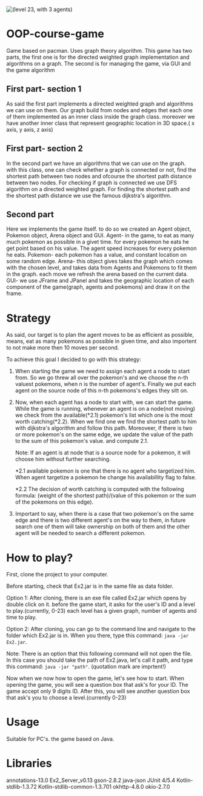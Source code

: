 ![(level 23, with 3 agents)](https://www.emp-online.com/dw/image/v2/BBQV_PRD/on/demandware.static/-/Library-Sites-EMPSharedLibrary/en/dw62ac5d38/images/bands/pok_mon.jpg?sw=1400)
# OOP-course-game
Game based on pacman. Uses graph theory algorithm. This game has two parts, the first one is for the directed weighted graph implementation and algorithms on a graph.
The second is for managing the game, via GUI and the game algorithm

## First part- section 1
As said the first part implements a directed weighted graph and algorithms we can use on them.
Our graph build from nodes and edges thet each one of them implemented as an inner class inside the graph class. moreover we have another inner class that represent geographic location in 3D space.( x axis, y axis, z axis) 

## First part- section 2
In the second part we have an algorithms that we can use on the graph. with this class, one can check whether a graph is connected or not, find the shortest path between two nodes and ofcourse the shortest path distance between two nodes.
For checking if graph is connected we use DFS algorithm on a directed weighted graph. For finding the shortest path and the shortest path distance we use the famous dijkstra's algorithm. 

## Second part
Here we implements the game itself. to do so we created an Agent object, Pokemon object, Arena object and GUI.
Agent- in the game, to eat as many much pokemon as possible in a givet time. for every pokemon he eats he get point based on his value. The agent speed increases for every pokemon he eats.
Pokemon- each pokemon has a value, and constant location on some random edge.
Arena- this object gives takes the graph which comes with the chosen level, and takes data from Agents and Pokemons to fit them in the graph. each move we refresh the arena based on the current data.
GUI- we use JFrame and JPanel and takes the geographic location of each component of the game(graph, agents and pokemons) and draw it on the frame.

# Strategy
As said, our target is to plan the agent moves to be as efficient as possible, means, eat as many pokemons as possible in given time, and also importent to not make more then 10 moves per second.

To achieve this goal I decided to go with this strategy:
  1. When starting the game we need to assign each agent a node to start from. So we go threw all over the pokemon's and we choose the n-th valuest pokemons, when n is the            number of agent's. Finally we put each agent on the source node of this n-th pokemons's edges they sitt on.
  2. Now, when each agent has a node to start with, we can start the game. While the game is running, whenever an agent is on a node(not moving) we check from the                    available(*2.1) pokemon's list which one is the most worth catching(*2.2). When we find one we find the shortest path to him with dijkstra's algorithm and follow this path.
     Moreoveer, if there is two or more pokemon's on the same edge, we update the value of the path to the sum of this pokemon's value. and compute 2.1.
     
     Note: If an agent is at node that is a source node for a pokemon, it will choose him without further searching.
     
     *2.1 available pokemon is one that there is no agent who targetized him. When agent targetize a pokemon he change his availabillity flag to false.
     
     *2.2 The decision of worth catching is computed with the following formula: (weight of the shortest path)/(value of this pokemon or the sum of the pokemons on this edge).
  3. Important to say, when there is a case that two pokemon's on the same edge and there is two different agent's on the way to them, in future search one of them will take          ownership on both of them and the other agent will be needed to search a different pokemon.
   
# How to play?
First, clone the project to your computer.

Before starting, check that Ex2.jar is in the same file as data folder.

Option 1: After cloning, there is an exe file called Ex2.jar which opens by double click on it. before the game start, it asks for the user's ID and a level to play.(currently, 0-23) each level has a given graph, number of agents and time to play.

Option 2: After cloning, you can go to the command line and navigate to the folder which Ex2.jar is in. When you there, type this command: `java -jar Ex2.jar`.

Note: There is an option that this following command will not open the file. In this case you should take the path of Ex2.java, let's call it path, and type this command: `java -jar "path"`. (quotation mark are imprtent!)

Now when we now how to open the game, let's see how to start. When opening the game, you will see a question box that ask's for your ID. The game accept only 9 digits ID.
After this, you will see another question box that ask's you to choose a level.(currently 0-23)

# Usage
Suitable for PC's. the game based on Java. 



# Libraries
annotations-13.0
Ex2_Server_v0.13
gson-2.8.2
java-json
JUnit 4/5.4
Kotlin-stdlib-1.3.72
Kotlin-stdlib-common-1.3.701
okhttp-4.8.0
okio-2.7.0





